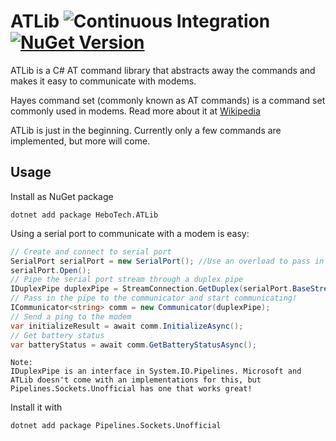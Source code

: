 # ATLib ![Continuous Integration](https://github.com/hbjorgo/ATLib/workflows/Continuous%20Integration/badge.svg?branch=master) [![NuGet Version](https://img.shields.io/nuget/vpre/HeboTech.ATLib.svg?style=flat)](https://www.nuget.org/packages/HeboTech.ATLib/)
ATLib is a C# AT command library that abstracts away the commands and makes it easy to communicate with modems.

Hayes command set (commonly known as AT commands) is a command set commonly used in modems. Read more about it at [Wikipedia](https://en.wikipedia.org/wiki/Hayes_command_set)

ATLib is just in the beginning. Currently only a few commands are implemented, but more will come.

## Usage
Install as NuGet package
```shell
dotnet add package HeboTech.ATLib
```

Using a serial port to communicate with a modem is easy:
```csharp
// Create and connect to serial port
SerialPort serialPort = new SerialPort(); //Use an overload to pass in your settings
serialPort.Open();
// Pipe the serial port stream through a duplex pipe
IDuplexPipe duplexPipe = StreamConnection.GetDuplex(serialPort.BaseStream); // See note below
// Pass in the pipe to the communicator and start communicating!
ICommunicator<string> comm = new Communicator(duplexPipe);
// Send a ping to the modem
var initializeResult = await comm.InitializeAsync();
// Get battery status
var batteryStatus = await comm.GetBatteryStatusAsync();
```

```
Note:
IDuplexPipe is an interface in System.IO.Pipelines. Microsoft and ATLib doesn't come with an implementations for this, but Pipelines.Sockets.Unofficial has one that works great!
```
Install it with
```shell
dotnet add package Pipelines.Sockets.Unofficial
```
